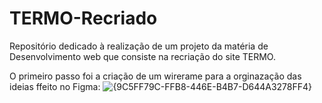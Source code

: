 # TERMO-Recriado

Repositório dedicado à realização de um projeto da matéria de Desenvolvimento web que consiste na recriação do site TERMO.

O primeiro passo foi a criação de um wirerame para a orginazação das ideias ffeito no Figma:
![{9C5FF79C-FFB8-446E-B4B7-D644A3278FF4}](https://github.com/user-attachments/assets/7dec8ca0-a826-4e48-ad06-e55f9cb0086b)
